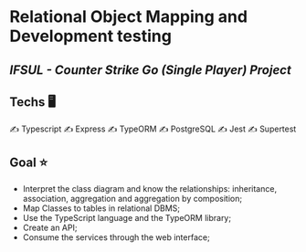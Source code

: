 # Relational Object Mapping and Development testing
## _IFSUL - Counter Strike Go (Single Player) Project_


## Techs 🖥️

✍️ Typescript
✍️ Express
✍️ TypeORM
✍️ PostgreSQL
✍️ Jest
✍️ Supertest


## Goal ⭐
- Interpret the class diagram and know the relationships: inheritance, association, aggregation and aggregation by composition;
- Map Classes to tables in relational DBMS;
- Use the TypeScript language and the TypeORM library;
- Create an API;
- Consume the services through the web interface;